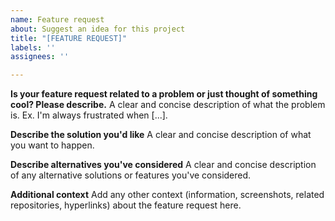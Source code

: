 ```yaml
---
name: Feature request
about: Suggest an idea for this project
title: "[FEATURE REQUEST]"
labels: ''
assignees: ''

---
```


**Is your feature request related to a problem or just thought of something cool? Please describe.**
A clear and concise description of what the problem is. Ex. I'm always frustrated when [...].

**Describe the solution you'd like**
A clear and concise description of what you want to happen.

**Describe alternatives you've considered**
A clear and concise description of any alternative solutions or features you've considered.

**Additional context**
Add any other context (information, screenshots, related repositories, hyperlinks) about the feature request here.
